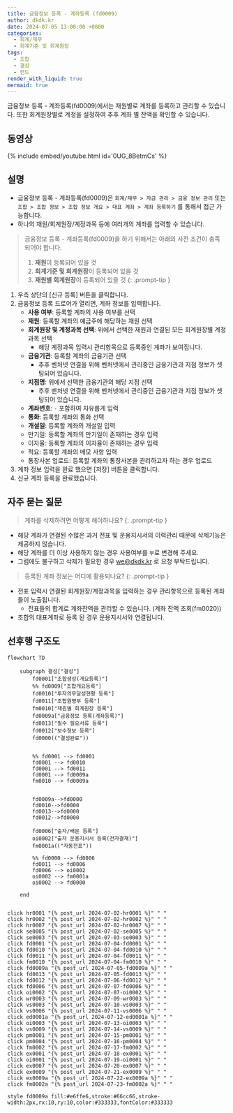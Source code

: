 ```yaml
---
title: 금융정보 등록 - 계좌등록 (fd0009)
author: dkdk.kr
date: 2024-07-05 13:00:00 +0800
categories:
  - 회계/재무
  - 회계기준 및 회계원장
tags:
  - 조합
  - 결성
  - 펀드
render_with_liquid: true
mermaid: true
---
```

금융정보 등록 - 계좌등록(fd0009)에서는 재원별로 계좌를 등록하고 관리할 수 있습니다. 또한 회계원장별로 계정을 설정하여 추후 계좌 별 잔액을 확인할 수 있습니다.
## 동영상

{% include embed/youtube.html id='0UG_8BetmCs' %}

## 설명

- 금융정보 등록 - 계좌등록(fd0009)은 `회계/재무 > 자금 관리 > 금융 정보 관리` 또는 `조합 > 조합 정보 > 조합 정보 개요 > 대표 계좌 > 계좌 등록하기` 를 통해서 접근 가능합니다.
- 하나의 재원/회계원장/계정과목 등에 여러개의 계좌를 입력할 수 있습니다.

> 금융정보 등록 - 계좌등록(fd0009)을 하기 위해서는 아래의 사전 조건이 충족 되어야 합니다.
> 1. **재원**이 등록되어 있을 것
> 2. **회계기준 및 회계원장**이 등록되어 있을 것
> 3. **재원별 회계원장**이 등록되어 있을 것
{: .prompt-tip }

1. 우측 상단의 [신규 등록] 버튼을 클릭합니다.
2. 금융정보 등록 드로어가 열리면, 계좌 정보를 입력합니다.
	- **사용 여부**: 등록할 계좌의 사용 여부를 선택
	* **재원**: 등록할 계좌의 예금주에 해당하는 재원 선택
	* **회계원장 및 계정과목 선택**: 위에서 선택한 재원과 연결된 모든 회계원장별 계정과목 선택
		* 해당 계정과목 입력시 관리항목으로 등록중인 계좌가 보여집니다.
	- **금융기관**: 등록할 계좌의 금융기관 선택
		- 추후 벤처넷 연결을 위해 벤처넷에서 관리중인 금융기관과 지점 정보가 셋팅되어 있습니다.
	- **지점명**: 위에서 선택한 금융기관의 해당 지점 선택
		- 추후 벤처넷 연결을 위해 벤처넷에서 관리중인 금융기관과 지점 정보가 셋팅되어 있습니다.
	- **계좌번호**: `-` 포함하여 자유롭게 입력
	- **통화**: 등록할 계좌의 통화 선택
	- **개설일**: 등록할 계좌의 개설일 입력
	- 만기일: 등록할 계좌의 만기일이 존재하는 경우 입력
	- 이자율: 등록할 계좌의 이자율이 존재하는 경우 입력
	- 적요:  등록할 계좌의 메모 사항 입력
	- 통장사본 업로드: 등록할 계좌의 통장사본을 관리하고자 하는 경우 업로드
3. 계좌 정보 입력을 완료 했으면 [저장] 버튼을 클릭합니다.
4. 신규 계좌 등록을 완료했습니다.

## 자주 묻는 질문

> 계좌를 삭제하려면 어떻게 해야하나요?
{: .prompt-tip }
- 해당 계좌가 연결된 수많은 과거 전표 및 운용지시서의 이력관리 때문에 삭제기능은 제공하지 않습니다.
- 해당 계좌를 더 이상 사용하지 않는 경우 사용여부를 `부`로 변경해 주세요.
- 그럼에도 불구하고 삭제가 필요한 경우 we@dkdk.kr 로 요청 부탁드립니다.

> 등록된 계좌 정보는 어디에 활용되나요?
{: .prompt-tip }
- 전표 입력시 연결된 회계원장/계정과목을 입력하는 경우 관리항목으로 등록된 계좌들이 노출됩니다.
	- 전표들의 합계로 계좌잔액을 관리할 수 있습니다. (계좌 잔액 조회(fm0020))
- 조합의 대표계좌로 등록 된 경우 운용지시서와 연결됩니다.

## 선후행 구조도

```mermaid
flowchart TD

    subgraph 결성["결성"]
        fd0001["조합생성(개요등록)"]
        %% fd0009["조합개요등록"]
        fd0010["투자의무달성현황 등록"]
        fd0011["조합원명부 등록"]
        fm0010["재원별 회계원장 등록"]
        fd0009a["금융정보 등록(계좌등록)"]
        fd0013["필수 필요서류 등록"]
        fd0012["보수정보 등록"]
        fd0000(("결성완료"))

        
        %% fd0001 --> fd0001
        fd0001 --> fd0010
        fd0001 --> fd0011 
        fd0001 --> fd0009a 
        fm0010 --> fd0009a


        fd0009a-->fd0000
        fd0010-->fd0000
        fd0013-->fd0000
        fd0012-->fd0000

        fd0006["출자/배분 등록"]
        oi0002["출자 운용지시서 등록(전자결재)"]
        fm0001a(("자동전표"))

        %% fd0000 --> fd0006
        fd0011 --> fd0006
        fd0006 --> oi0002 
        oi0002 --> fm0001a
        oi0002 --> fd0000

    end

    
click hr0001 "{% post_url 2024-07-02-hr0001 %}" " "
click hr0002 "{% post_url 2024-07-02-hr0002 %}" " "
click hr0007 "{% post_url 2024-07-02-hr0007 %}" " "
click se0005 "{% post_url 2024-07-02-se0005 %}" " "
click se0003 "{% post_url 2024-07-03-se0003 %}" " "
click fd0001 "{% post_url 2024-07-04-fd0001 %}" " "
click fd0010 "{% post_url 2024-07-04-fd0010 %}" " "
click fd0011 "{% post_url 2024-07-04-fd0011 %}" " "
click fm0010 "{% post_url 2024-07-04-fm0010 %}" " "
click fd0009a "{% post_url 2024-07-05-fd0009a %}" " "
click fd0013 "{% post_url 2024-07-05-fd0013 %}" " "
click fd0012 "{% post_url 2024-07-06-fd0012 %}" " "
click fd0006 "{% post_url 2024-07-07-fd0006 %}" " "
click oi0002 "{% post_url 2024-07-07-oi0002 %}" " "
click wr0003 "{% post_url 2024-07-09-wr0003 %}" " "
click vs0003 "{% post_url 2024-07-10-vs0003 %}" " "
click vs0006 "{% post_url 2024-07-11-vs0006 %}" " "
click ed0001a "{% post_url 2024-07-12-ed0001a %}" " "
click oi0003 "{% post_url 2024-07-13-oi0003 %}" " "
click vs0009 "{% post_url 2024-07-14-vs0009 %}" " "
click pm0001 "{% post_url 2024-07-15-pm0001 %}" " "
click pm0004 "{% post_url 2024-07-16-pm0004 %}" " "
click fm0002 "{% post_url 2024-07-17-fm0002 %}" " "
click ex0001 "{% post_url 2024-07-18-ex0001 %}" " "
click oi0001 "{% post_url 2024-07-19-oi0001 %}" " "
click ex0007 "{% post_url 2024-07-20-ex0007 %}" " "
click ex0009 "{% post_url 2024-07-21-ex0009 %}" " "
click ex0009a "{% post_url 2024-07-22-ex0009a %}" " "
click fm0002a "{% post_url 2024-07-23-fm0002a %}" " "

style fd0009a fill:#e6ffe6,stroke:#66cc66,stroke-width:2px,rx:10,ry:10,color:#333333,fontColor:#333333

```
